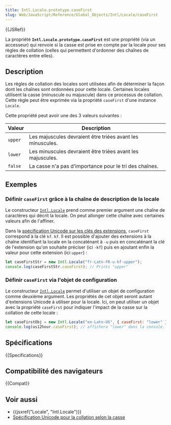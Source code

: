 ```yaml
---
title: Intl.Locale.prototype.caseFirst
slug: Web/JavaScript/Reference/Global_Objects/Intl/Locale/caseFirst
---
```


{{JSRef}}

La propriété **`Intl.Locale.prototype.caseFirst`** est une propriété (via un accesseur) qui renvoie si la casse est prise en compte par la locale pour ses règles de collation (celles qui permettent d'ordonner des chaînes de caractères entre elles).

## Description

Les règles de collation des locales sont utilisées afin de déterminer la façon dont les chaînes sont ordonnées pour cette locale. Certaines locales utilisent la casse (minuscule ou majuscule) dans ce processus de collation. Cette règle peut être exprimée via la propriété `caseFirst` d'une instance `Locale`.

Cette propriété peut avoir une des 3 valeurs suivantes :

| Valeur  | Description                                                |
| ------- | ---------------------------------------------------------- |
| `upper` | Les majuscules devraient être triées avant les minuscules. |
| `lower` | Les minuscules devraient être triées avant les majuscules. |
| `false` | La casse n'a pas d'importance pour le tri des chaînes.     |

## Exemples

### Définir `caseFirst` grâce à la chaîne de description de la locale

Le constructeur [`Intl.Locale`](/fr/docs/Web/JavaScript/Reference/Objets_globaux/Locale) prend comme premier argument une chaîne de caractères qui décrit la locale. On peut allonger cette chaîne avec certaines valeurs afin de l'affiner.

Dans la [spécification Unicode sur les clés des extensions](https://www.unicode.org/reports/tr35/), `caseFirst` correspond à la clé `kf`. `kf`. Il est possible d'ajouter des extensions à la chaîne identifiant la locale en la concaténant à `-u` puis en concaténant la clé de l'extension qu'on souhaite préciser (ici `-kf`) puis en ajoutant enfin la valeur pour cette extension (ici `upper`) :

```js
let caseFirstStr = new Intl.Locale("fr-Latn-FR-u-kf-upper");
console.log(caseFirstStr.caseFirst); // Prints "upper"
```

### Définir `caseFirst` via l'objet de configuration

Le constructeur [`Intl.Locale`](/fr/docs/Web/JavaScript/Reference/Objets_globaux/Locale) permet d'utiliser un objet de configuration comme deuxième argument. Les propriétés de cet objet seront autant d'extensions Unicode à utiliser pour la locale. Ici, on peut utiliser un objet avec la propriété `caseFirst` pour indiquer l'impact de la casse sur la collation de cette locale :

```js
let caseFirstObj = new Intl.Locale("en-Latn-US", { caseFirst: "lower" });
console.log(us12hour.caseFirst); // affichera "lower" dans la console.
```

## Spécifications

{{Specifications}}

## Compatibilité des navigateurs

{{Compat}}

## Voir aussi

- {{jsxref("Locale", "Intl.Locale")}}
- [Spécification Unicode pour la collation selon la casse](https://github.com/unicode-org/cldr/blob/master/common/bcp47/collation.xml#L49)
